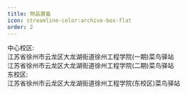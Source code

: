 ```yaml
---
title: 物品置备
icon: streamline-color:archive-box-flat
order: 2
---
```


中心校区:<br/>
江苏省徐州市云龙区大龙湖街道徐州工程学院(一期)菜鸟驿站 <Badge text="七号楼地下室" type="tip" /><br/>
江苏省徐州市云龙区大龙湖街道徐州工程学院(二期)菜鸟驿站 <Badge text="五号楼地下室" type="tip" /><br/> 
东校区:<br/>
江苏省徐州市云龙区大龙湖街道徐州工程学院(东校区)菜鸟驿站 <Badge text="三食堂背后" type="tip" />